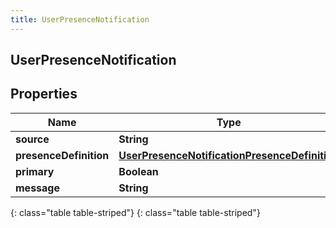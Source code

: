 ```yaml
---
title: UserPresenceNotification
---
```

## UserPresenceNotification


## Properties

| Name | Type | Description | Notes |
| ------------ | ------------- | ------------- | ------------- |
| **source** | **String** |  |  [optional] |
| **presenceDefinition** | [**UserPresenceNotificationPresenceDefinition**](UserPresenceNotificationPresenceDefinition.html) |  |  [optional] |
| **primary** | **Boolean** |  |  [optional] |
| **message** | **String** |  |  [optional] |
{: class="table table-striped"}
{: class="table table-striped"}


